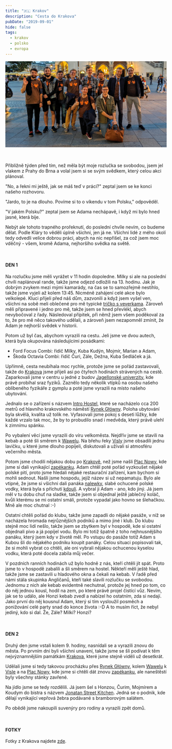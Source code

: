 ```yaml
---
title: "🇵🇱 Krakov"
description: "Cesta do Krakova"
pubDate: "2019-09-01"
hide: false
tags:
  - krakov
  - polsko
  - evropa
---
```


![Krakov](images/traveling_2019_Krakov_image.jpg)

&nbsp;

Přibližně týden před tím, než měla být moje rozlučka se svobodou, jsem jel vlakem
z Prahy do Brna a volal jsem si se svým svědkem, který celou akci plánoval.

"No, a řekni mi ještě, jak se máš teď v práci?" zeptal jsem se ke konci našeho rozhovoru.

"Jardo, to je na dlouho. Povíme si to o víkendu v tom Polsku," odpověděl.

"V jakém Polsku?" zeptal jsem se Adama nechápavě, i když mi bylo hned jasné, která bije.

Nebýt ale tohoto trapného prořeknutí, do poslední chvíle nevím, co budeme dělat.
Podle Kláry to věděli úplně všichni, jen já ne. Všichni lidé z mého okolí tedy
odvedli velice dobrou práci, abych na nic nepřišel, za což jsem moc vděčný -
všem, kromě Adama, nejhoršího svědka na světě.

&nbsp;

#### DEN 1

Na rozlučku jsme měli vyrážet v 11 hodin dopoledne. Milky si ale na poslední chvíli
naplánoval rande, takže jsme odjezd odložili na 13. hodinu. Jak je dobrým zvykem
mezi mými kamarády, na čas se to samozřejmě nestihlo, takže jsme vyjeli až
kolem 13:45. Nicméně zahájení celé akce bylo velkolepé. Kluci přijeli před náš
dům, zazvonili a když jsem vyšel ven, všichni na sobě meli oblečené pro mě
typické [tričko s veverkama](https://www.bastard.cz/potisky/veverky/). Zároveň
měli připravené i jedno pro mě, takže jsem se hned převlékl, abych nevybočoval z řady.
Následoval přípitek, při němž jsem všem poděkoval za to, že pro mě něco takového
udělali, a zároveň jsem nezapomněl zmínit, že Adam je nejhorší svědek v historii.

Potom už byl čas, abychom vyrazili na cestu. Jeli jsme ve dvou autech, která byla
okupována následujícími posádkami:

- Ford Focus Combi: řidič Milky, Kuba Kudýn, Mojmír, Marian a Adam,
- Škoda Octavia Combi: řidič Čuri, Zále, Dežna, Kuba Sedláček a já.

Upřímně, cesta neubíhala moc rychle, protože jsme se pořád zastavovali, takže
do [Krakova](https://cs.wikipedia.org/wiki/Krakov) jsme přijeli asi po čtyřech
hodinách strávených na cestě. Zaparkovali jsme v centru u jedné z budov
[Jagellonské univerzity](https://en.uj.edu.pl/en_GB/start),
kde právě probíhal sraz fyziků. Zaznělo tedy několik vtípků na osobu našeho
oblíbeného fyzikáře z gymplu a poté jsme vyrazili na místo našeho ubytování.

Jednalo se o zařízení s názvem [Intro Hostel](https://www.booking.com/hotel/pl/intro-hostel-krakow.cs.html),
které se nacházelo cca 200 metrů od hlavního krakovského náměstí [Rynek Główny](https://cs.wikipedia.org/wiki/Krakovsk%C3%BD_rynek).
Poloha ubytování byla skvělá, kvalita už tolik ne. Vyfasovali jsme pokoj s deseti
lůžky, kde každé vrzalo tak moc, že by to probudilo snad i medvěda, který právě
ulehl k zimnímu spánku.

Po vybalení věcí jsme vyrazili do víru velkoměsta. Nejdřív jsme se stavili na kebab
a poté šli směrem k [Wawelu](https://cs.wikipedia.org/wiki/Wawel). Na břehu řeky
[Visly](https://cs.wikipedia.org/wiki/Visla) jsme obsadili jednu lavičku, u které
jsme dlouho popíjeli, diskutovali a užívali si atmosféru večerního města.

Potom jsme chodili nějakou dobu po [Krakově](https://cs.wikipedia.org/wiki/Krakov),
než jsme našli [Plac Nowy](https://pl.wikipedia.org/wiki/Plac_Nowy_w_Krakowie), kde
jsme si dali vynikající [zapékanku](https://cs.wikipedia.org/wiki/Zap%C3%A9kanka).
Adam chtěl poté pořád vyzkoušet nějaké polské pití, proto jsme hledali nějaké
restaurační zařízení, kam bychom si mohli sednout. Našli jsme hospodu, jejíž
název si už nepamatuju. Bylo ale vtipné, že jsme si všichni dali panáka
[nalewky](https://en.wikipedia.org/wiki/Soplica), slabé ochucené polské vodky, která
byla s příchutí [kdoulí](https://cs.wikipedia.org/wiki/Kdoulo%C5%88_obecn%C3%A1).
A vybral ji Adam - ano, kdo jiný. Já jsem měl v tu dobu chuť na sladké, takže jsem si objednal
ještě jablečný koláč, kvůli kterému se mi ostatní smáli, protože vypadal jako
hovno se šlehačkou. Mně ale moc chutnal :-)

Ostatní chtěli pořád do klubu, takže jsme zapadli do nějaké pasáže, v níž se
nacházela hromada nejrůznějších podniků a mimo jiné i klub. Do klubu stejně moc lidí nešlo,
takže jsem se zbytkem byl v hospodě, kde si ostatní objednali pivo a já popíjel vodu.
Bylo mi totiž špatně z toho nejhnusnějšího panáku, který jsem kdy v životě měl.
Po vstupu do pasáže totiž Adam s Kubou šli do nějakého podniku koupit panáky.
Celou situaci popisovali tak, že si mohli vybrat co chtěli, ale oni vybrali nějakou
ochucenou kyselou vodku, která poté docela zabila můj večer.

V pozdních ranních hodinách už bylo hodně z nás, kteří chtěli jít spát. Proto jsme
to v hospodě zabalili a šli směrem na hostel. Někteří měli ještě hlad, takže jsme se
zastavili u hladového okna a čekali na kebab. V řadě před námi
stála skupinka Angličanů, kteří také slavili rozlučku se svobodou. Jednomu z nich
ale kebab evidentně nechutnal, protože jej hned po tom, co do něj jednou kousl,
hodil na zem, po které právě projel čistící vůz. Nevím, jak se to událo, ale
Honzi kebab zvedl a nabízel ho ostatním, zda si nedají. Jako první do něj
kousnul Adam, který si tím vysloužil posměch a ponižování celé party snad do konce
života :-D A to musím říct, že nebyl jediný, kdo si dal. Že, Zále? Milki? Honzi?

&nbsp;

#### DEN 2

Druhý den jsme vstali kolem 9. hodiny, nasnídali se a vyrazili znovu do města.
Po prvním dni byli všichni unavení, takže jsme se šli podívat k těm nejvýznamnějším
památkám [Krakova](https://cs.wikipedia.org/wiki/Krakov), které jsme stejně viděli
už desetkrát.

Udělali jsme si tedy takovou procházku přes
[Rynek Główny](https://cs.wikipedia.org/wiki/Krakovsk%C3%BD_rynek), kolem
[Wawelu](https://cs.wikipedia.org/wiki/Wawel) k [Visle](https://cs.wikipedia.org/wiki/Visla)
a na [Plac Nowy](https://pl.wikipedia.org/wiki/Plac_Nowy_w_Krakowie), kde jsme
si chtěli dát znovu [zapékanku](https://cs.wikipedia.org/wiki/Zap%C3%A9kanka), ale
naneštěstí byly všechny stánky zavřené.

Na jídlo jsme se tedy rozdělili. Já jsem šel s Honzou, Čurim, Mojmírem a Koudym
do bistra s názvem [Jonatan Street Kitchen](https://www.krakowfoodie.pl/en/2019/07/nowe-zeberka-w-krakowie-czyli-jonatan-street-kitchen/).
Jedná se o podnik, kde dělají vynikající vepřová žebra podávané s bramborovým salátem.

Po obědě jsme nakoupili suvenýry pro rodiny a vyrazili zpět domů.

&nbsp;

#### FOTKY

Fotky z Krakova najdete [zde](https://photos.app.goo.gl/gBTGBJZVJyc4cAE58).
